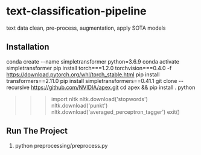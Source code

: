# text-classification-pipeline
text data clean, pre-process, augmentation, apply SOTA models


## Installation

conda create --name simpletransformer python=3.6.9
conda activate simpletransformer
pip install torch===1.2.0 torchvision===0.4.0 -f https://download.pytorch.org/whl/torch_stable.html
pip install transformers==2.11.0
pip install simpletransformers==0.41.1
git clone --recursive https://github.com/NVIDIA/apex.git
cd apex && pip install .
python
>>> import nltk
>>> nltk.download('stopwords')
>>> nltk.download('punkt')
>>> nltk.download('averaged_perceptron_tagger')
>>> exit()

## Run The Project
1. python preprocessing/preprocess.py